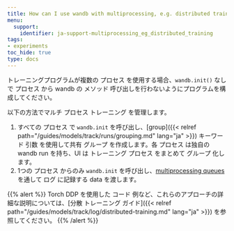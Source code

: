 ```yaml
---
title: How can I use wandb with multiprocessing, e.g. distributed training?
menu:
  support:
    identifier: ja-support-multiprocessing_eg_distributed_training
tags:
- experiments
toc_hide: true
type: docs
---
```


トレーニングプログラムが複数の プロセス を使用する場合、`wandb.init()` なしで プロセス から wandb の メソッド 呼び出しを行わないようにプログラムを構成してください。

以下の方法でマルチ プロセス トレーニング を管理します。

1. すべての プロセス で `wandb.init` を呼び出し、[group]({{< relref path="/guides/models/track/runs/grouping.md" lang="ja" >}}) キーワード 引数 を使用して共有 グループ を作成します。各 プロセス は独自の wandb run を持ち、UI は トレーニング プロセス をまとめて グループ 化します。
2. 1つの プロセス からのみ `wandb.init` を呼び出し、[multiprocessing queues](https://docs.python.org/3/library/multiprocessing.html#exchanging-objects-between-processes) を通して ログ に記録する data を渡します。

{{% alert %}}
Torch DDP を使用した コード 例など、これらのアプローチの詳細な説明については、[分散 トレーニング ガイド]({{< relref path="/guides/models/track/log/distributed-training.md" lang="ja" >}}) を参照してください。
{{% /alert %}}
